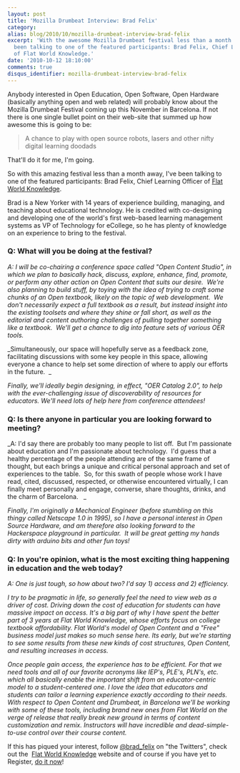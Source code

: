 ```yaml
---
layout: post
title: 'Mozilla Drumbeat Interview: Brad Felix'
category: 
alias: blog/2010/10/mozilla-drumbeat-interview-brad-felix
excerpt: 'With the awesome Mozilla Drumbeat festival less than a month away, I''ve
  been talking to one of the featured participants: Brad Felix, Chief Learning Officer
  of Flat World Knowledge.'
date: '2010-10-12 18:10:00'
comments: true
disqus_identifier: mozilla-drumbeat-interview-brad-felix
---
```


Anybody interested in Open Education, Open Software, Open Hardware (basically anything open and web related) will probably know about the Mozilla Drumbeat Festival coming up this November in Barcelona. If not there is one single bullet point on their web-site that summed up how awesome this is going to be:

> A chance to play with open source robots, lasers and other nifty digital learning doodads

That'll do it for me, I'm going.

So with this amazing festival less than a month away, I've been talking to one of the featured participants: Brad Felix, Chief Learning Officer of [Flat World Knowledge](http://www.flatworldknowledge.com/).

Brad is a New Yorker with 14 years of experience building, managing, and teaching about educational technology. He is credited with co-designing and developing one of the world's first web-based learning management systems as VP of Technology for eCollege, so he has plenty of knowledge on an experience to bring to the festival.

### Q: What will you be doing at the festival?

_A: I will be co-chairing a conference space called "Open Content Studio", in which we plan to basically hack, discuss, explore, enhance, find, promote, or perform any other action on Open Content that suits our desire.  We're also planning to build stuff, by toying with the idea of trying to craft some chunks of an Open textbook, likely on the topic of web development.  We don't necessarily expect a full textbook as a result, but instead insight into the existing toolsets and where they shine or fall short, as well as the editorial and content authoring challenges of pulling together something like a textbook.  We'll get a chance to dig into feature sets of various OER tools._

_Simultaneously, our space will hopefully serve as a feedback zone, facilitating discussions with some key people in this space, allowing everyone a chance to help set some direction of where to apply our efforts in the future.  _

_Finally, we'll ideally begin designing, in effect, "OER Catalog 2.0", to help with the ever-challenging issue of discoverability of resources for educators. We'll need lots of help here from conference attendees!_

### Q: Is there anyone in particular you are looking forward to meeting?

_A: I'd say there are probably too many people to list off.  But I'm passionate about education and I'm passionate about technology.  I'd guess that a healthy percentage of the people attending are of the same frame of thought, but each brings a unique and critical personal approach and set of experiences to the table.  So, for this swath of people whose work I have read, cited, discussed, respected, or otherwise encountered virtually, I can finally meet personally and engage, converse, share thoughts, drinks, and the charm of Barcelona.   _

_Finally, I'm originally a Mechanical Engineer (before stumbling on this thingy called Netscape 1.0 in 1995), so I have a personal interest in Open Source Hardware, and am therefore also looking forward to the Hackerspace playground in particular.  It will be great getting my hands dirty with arduino bits and other fun toys!_

### Q: In you're opinion, what is the most exciting thing happening in education and the web today?

_A: One is just tough, so how about two? I'd say 1) access and 2) efficiency._

_I try to be pragmatic in life, so generally feel the need to view web as a driver of cost. Driving down the cost of education for students can have massive impact on access. It's a big part of why I have spent the better part of 3 years at Flat World Knowledge, whose efforts focus on college textbook affordability. Flat World's model of Open Content and a "Free" business model just makes so much sense here. Its early, but we're starting to see some results from these new kinds of cost structures, Open Content, and resulting increases in access._

_Once people gain access, the experience has to be efficient. For that we need tools and all of our favorite acronyms like IEP's, PLE's, PLN's, etc. which all basically enable the important shift from an educator-centric model to a student-centered one. I love the idea that educators and students can tailor a learning experience exactly according to their needs. With respect to Open Content and Drumbeat, in Barcelona we'll be working with some of these tools, including brand new ones from Flat World on the verge of release that really break new ground in terms of content customization and remix. Instructors will have incredible and dead-simple-to-use control over their course content._

If this has piqued your interest, follow [@brad\_felix](http://twitter.com/brad_felix) on "the Twitters", check out the  [Flat World Knowledge](http://www.flatworldknowledge.com/) website and of course if you have yet to Register, [do it now](http://www.drumbeat.org/festival/register)!

